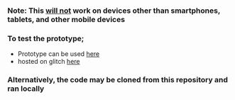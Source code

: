 ### Note: This <u>will not</u> work on devices other than smartphones, tablets, and other mobile devices

### To test the prototype; 
 * Prototype can be used [here](https://track-point-input.glitch.me) 
 * hosted on glitch [here](https://glitch.com/edit/#!/track-point-input)
### Alternatively, the code may be cloned from this repository and ran locally

